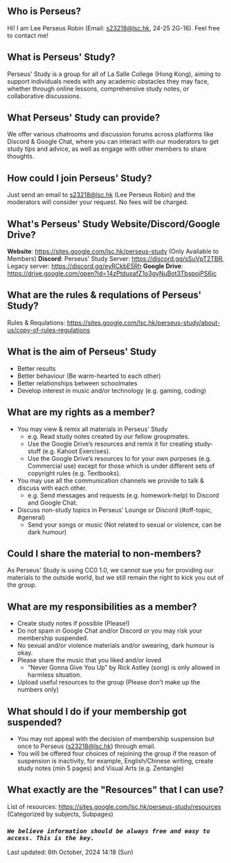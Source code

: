 ## Who is Perseus?
Hi! I am Lee Perseus Robin (Email: s23218@lsc.hk, 24-25 2G-16). Feel free to contact me!
## What is Perseus' Study?
Perseus' Study is a group for all of La Salle College (Hong Kong), aiming to support individuals needs with any academic obstacles they may face, whether through online lessons, comprehensive study notes, or collaborative discussions.
## What Perseus' Study can provide?
We offer various chatrooms and discussion forums across platforms like Discord & Google Chat, where you can interact with our moderators to get study tips and advice, as well as engage with other members to share thoughts. 
## How could I join Perseus' Study?
Just send an email to s23218@lsc.hk (Lee Perseus Robin) and the moderators will consider your request. No fees will be charged.
## What's Perseus' Study Website/Discord/Google Drive?
__Website__: https://sites.google.com/lsc.hk/perseus-study (Only Avaliable to Members)
__Discord__: Perseus' Study Server: https://discord.gg/sSuVpT2TBR, Legacy server: https://discord.gg/eyRCkbE5Rh
__Google Drive__: https://drive.google.com/open?id=14zPtduxafZ1o3gyNuBot3TbspojPS6jc
## What are the rules & requlations of Perseus' Study?
Rules & Requlations: https://sites.google.com/lsc.hk/perseus-study/about-us/copy-of-rules-regulations
## What is the aim of Perseus' Study
- Better results
- Better behaviour (Be warm-hearted to each other)
- Better relationships between schoolmates
- Develop interest in music and/or technology (e.g. gaming, coding)
## What are my rights as a member?
- You may view & remix all materials in Perseus' Study
    - e.g. Read study notes created by our fellow groupmates.
    - Use the Google Drive’s resources and remix it for creating study-stuff (e.g. Kahoot Exercises).
    - Use the Google Drive’s resources to for your own purposes (e.g. Commercial use) except for those which is under different sets of copyright rules (e.g. Textbooks).
- You may use all the communication channels we provide to talk & discuss with each other.
    - e.g. Send messages and requests (e.g. homework-help) to Discord and Google Chat.
- Discuss non-study topics in Perseus’ Lounge or Discord (#off-topic, #general)
    - Send your songs or music (Not related to sexual or violence, can be dark humour)
## Could I share the material to non-members?
As Perseus' Study is using CC0 1.0, we cannot sue you for providing our materials to the outside world, but we still remain the right to kick you out of the group.
## What are my responsibilities as a member?
- Create study notes if possible (Please!)
- Do not spam in Google Chat and/or Discord or you may risk your membership suspended.
- No sexual and/or violence materials and/or swearing, dark humour is okay.
- Please share the music that you liked and/or loved
    - “Never Gonna Give You Up” by Rick Astley (song) is only allowed in harmless situation.
- Upload useful resources to the group (Please don’t make up the numbers only)
## What should I do if your membership got suspended?
- You may not appeal with the decision of membership suspension but once to Perseus (s23218@lsc.hk) through email.
- You will be offered four choices of rejoining the group if the reason of suspension is inactivity, for example, English/Chinese writing, create study notes (min 5 pages) and Visual Arts (e.g. Zentangle)
## What exactly are the "Resources" that I can use?
List of resources: https://sites.google.com/lsc.hk/perseus-study/resources (Categorized by subjects, Subpages)
### *`We believe information should be always free and easy to access. This is the key. `*
Last updated: 6th October, 2024 14:18 (Sun)